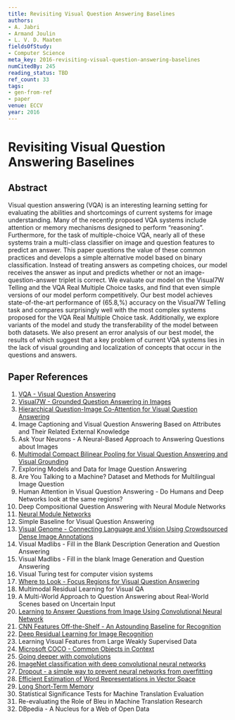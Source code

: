 ```yaml
---
title: Revisiting Visual Question Answering Baselines
authors:
- A. Jabri
- Armand Joulin
- L. V. D. Maaten
fieldsOfStudy:
- Computer Science
meta_key: 2016-revisiting-visual-question-answering-baselines
numCitedBy: 245
reading_status: TBD
ref_count: 33
tags:
- gen-from-ref
- paper
venue: ECCV
year: 2016
---
```


# Revisiting Visual Question Answering Baselines

## Abstract

Visual question answering (VQA) is an interesting learning setting for evaluating the abilities and shortcomings of current systems for image understanding. Many of the recently proposed VQA systems include attention or memory mechanisms designed to perform “reasoning”. Furthermore, for the task of multiple-choice VQA, nearly all of these systems train a multi-class classifier on image and question features to predict an answer. This paper questions the value of these common practices and develops a simple alternative model based on binary classification. Instead of treating answers as competing choices, our model receives the answer as input and predicts whether or not an image-question-answer triplet is correct. We evaluate our model on the Visual7W Telling and the VQA Real Multiple Choice tasks, and find that even simple versions of our model perform competitively. Our best model achieves state-of-the-art performance of \(65.8\,\%\) accuracy on the Visual7W Telling task and compares surprisingly well with the most complex systems proposed for the VQA Real Multiple Choice task. Additionally, we explore variants of the model and study the transferability of the model between both datasets. We also present an error analysis of our best model, the results of which suggest that a key problem of current VQA systems lies in the lack of visual grounding and localization of concepts that occur in the questions and answers.

## Paper References

1. [VQA - Visual Question Answering](2015-vqa-visual-question-answering)
2. [Visual7W - Grounded Question Answering in Images](2016-visual7w-grounded-question-answering-in-images)
3. [Hierarchical Question-Image Co-Attention for Visual Question Answering](2016-hierarchical-question-image-co-attention-for-visual-question-answering)
4. Image Captioning and Visual Question Answering Based on Attributes and Their Related External Knowledge
5. Ask Your Neurons - A Neural-Based Approach to Answering Questions about Images
6. [Multimodal Compact Bilinear Pooling for Visual Question Answering and Visual Grounding](2016-multimodal-compact-bilinear-pooling-for-visual-question-answering-and-visual-grounding)
7. Exploring Models and Data for Image Question Answering
8. Are You Talking to a Machine? Dataset and Methods for Multilingual Image Question
9. Human Attention in Visual Question Answering - Do Humans and Deep Networks look at the same regions?
10. Deep Compositional Question Answering with Neural Module Networks
11. [Neural Module Networks](2016-neural-module-networks)
12. Simple Baseline for Visual Question Answering
13. [Visual Genome - Connecting Language and Vision Using Crowdsourced Dense Image Annotations](2016-visual-genome-connecting-language-and-vision-using-crowdsourced-dense-image-annotations)
14. Visual Madlibs - Fill in the Blank Description Generation and Question Answering
15. Visual Madlibs - Fill in the blank Image Generation and Question Answering
16. Visual Turing test for computer vision systems
17. [Where to Look - Focus Regions for Visual Question Answering](2016-where-to-look-focus-regions-for-visual-question-answering)
18. Multimodal Residual Learning for Visual QA
19. A Multi-World Approach to Question Answering about Real-World Scenes based on Uncertain Input
20. [Learning to Answer Questions from Image Using Convolutional Neural Network](2016-learning-to-answer-questions-from-image-using-convolutional-neural-network)
21. [CNN Features Off-the-Shelf - An Astounding Baseline for Recognition](2014-cnn-features-off-the-shelf-an-astounding-baseline-for-recognition)
22. [Deep Residual Learning for Image Recognition](2016-deep-residual-learning-for-image-recognition)
23. Learning Visual Features from Large Weakly Supervised Data
24. [Microsoft COCO - Common Objects in Context](2014-microsoft-coco-common-objects-in-context)
25. [Going deeper with convolutions](2015-going-deeper-with-convolutions)
26. [ImageNet classification with deep convolutional neural networks](2012-imagenet-classification-with-deep-convolutional-neural-networks)
27. [Dropout - a simple way to prevent neural networks from overfitting](2014-dropout-a-simple-way-to-prevent-neural-networks-from-overfitting)
28. [Efficient Estimation of Word Representations in Vector Space](2013-efficient-estimation-of-word-representations-in-vector-space)
29. [Long Short-Term Memory](1997-long-short-term-memory)
30. Statistical Significance Tests for Machine Translation Evaluation
31. Re-evaluating the Role of Bleu in Machine Translation Research
32. DBpedia - A Nucleus for a Web of Open Data
